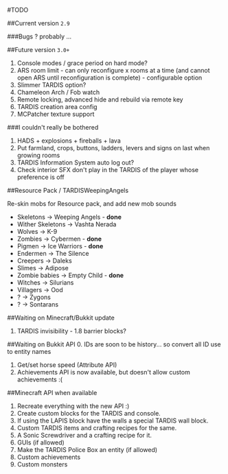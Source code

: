 #TODO

##Current version `2.9`

###Bugs
? probably ...

##Future version `3.0+`
1. Console modes / grace period on hard mode?
2. ARS room limit - can only reconfigure x rooms at a time (and cannot open ARS until reconfiguration is complete) - configurable option
3. Slimmer TARDIS option?
4. Chameleon Arch / Fob watch
5. Remote locking, advanced hide and rebuild via remote key
6. TARDIS creation area config
7. MCPatcher texture support

###I couldn't really be bothered
1. HADS + explosions + fireballs + lava
2. Put farmland, crops, buttons, ladders, levers and signs on last when growing rooms
3. TARDIS Information System auto log out?
4. Check interior SFX don't play in the TARDIS of the player whose preference is off

##Resource Pack / TARDISWeepingAngels

Re-skin mobs for Resource pack, and add new mob sounds

* Skeletons -> Weeping Angels - __done__
* Wither Skeletons -> Vashta Nerada
* Wolves -> K-9
* Zombies -> Cybermen - __done__
* Pigmen -> Ice Warriors - __done__
* Endermen -> The Silence
* Creepers -> Daleks
* Slimes -> Adipose
* Zombie babies -> Empty Child - __done__
* Witches -> Silurians
* Villagers -> Ood
* ? -> Zygons
* ? -> Sontarans

##Waiting on Minecraft/Bukkit update

1. TARDIS invisibility - 1.8 barrier blocks?

##Waiting on Bukkit API
0. IDs are soon to be history... so convert all ID use to entity names
1. Get/set horse speed (Attribute API)
2. Achievements API is now available, but doesn't allow custom achievements :(

##Minecraft API when available
1. Recreate everything with the new API :)
2. Create custom blocks for the TARDIS and console.
3. If using the LAPIS block have the walls a special TARDIS wall block.
4. Custom TARDIS items and crafting recipes for the same.
5. A Sonic Screwdriver and a crafting recipe for it.
6. GUIs (if allowed)
7. Make the TARDIS Police Box an entity (if allowed)
8. Custom achievements
9. Custom monsters
